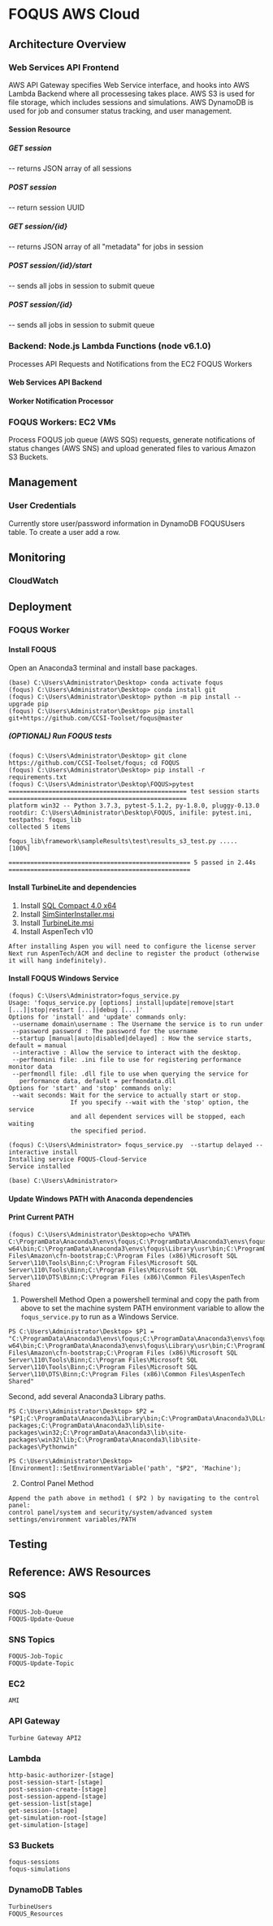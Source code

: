 # FOQUS AWS Cloud

##  Architecture Overview
### Web Services API Frontend
AWS API Gateway specifies Web Service interface, and hooks into AWS Lambda Backend where all processesing takes place.
AWS S3 is used for file storage, which includes sessions and simulations.
AWS DynamoDB is used for job and consumer status tracking, and user management.

#### Session Resource
##### GET session
-- returns JSON array of all sessions
##### POST session
-- return session UUID
##### GET session/{id}
-- returns JSON array of all "metadata" for jobs in session
##### POST session/{id}/start
-- sends all jobs in session to submit queue
##### POST session/{id}
-- sends all jobs in session to submit queue

### Backend: Node.js Lambda Functions (node v6.1.0)
Processes API Requests and Notifications from the EC2 FOQUS Workers
#### Web Services API Backend
#### Worker Notification Processor

### FOQUS Workers: EC2 VMs
Process FOQUS job queue (AWS SQS) requests, generate notifications of status changes (AWS SNS) and upload generated files to various Amazon S3 Buckets.

## Management
### User Credentials
Currently store user/password information in DynamoDB FOQUSUsers table.  To create a user add a row.

## Monitoring
### CloudWatch

## Deployment
### FOQUS Worker
#### Install FOQUS
Open an Anaconda3 terminal and install base packages.
```
(base) C:\Users\Administrator\Desktop> conda activate foqus
(foqus) C:\Users\Administrator\Desktop> conda install git
(foqus) C:\Users\Administrator\Desktop> python -m pip install --upgrade pip
(foqus) C:\Users\Administrator\Desktop> pip install git+https://github.com/CCSI-Toolset/foqus@master
```
##### (OPTIONAL) Run FOQUS tests
```
(foqus) C:\Users\Administrator\Desktop> git clone https://github.com/CCSI-Toolset/foqus; cd FOQUS
(foqus) C:\Users\Administrator\Desktop> pip install -r requirements.txt
(foqus) C:\Users\Administrator\Desktop\FOQUS>pytest
================================================= test session starts =================================================
platform win32 -- Python 3.7.3, pytest-5.1.2, py-1.8.0, pluggy-0.13.0
rootdir: C:\Users\Administrator\Desktop\FOQUS, inifile: pytest.ini, testpaths: foqus_lib
collected 5 items

foqus_lib\framework\sampleResults\test\results_s3_test.py .....                                                  [100%]

================================================== 5 passed in 2.44s ==================================================
```
#### Install TurbineLite and dependencies
1. Install [SQL Compact 4.0 x64](https://www.microsoft.com/en-us/download/details.aspx?id=17876)
2. Install [SimSinterInstaller.msi](https://github.com/CCSI-Toolset/SimSinter/releases/download/2.0.0/SimSinterInstaller.msi)
3. Install [TurbineLite.msi](https://github.com/CCSI-Toolset/turb_sci_gate/releases/download/2.0.0/TurbineLite.msi)
4. Install AspenTech v10
```
After installing Aspen you will need to configure the license server
Next run AspenTech/ACM and decline to register the product (otherwise it will hang indefinitely).
```
#### Install FOQUS Windows Service
```
(foqus) C:\Users\Administrator>foqus_service.py
Usage: 'foqus_service.py [options] install|update|remove|start [...]|stop|restart [...]|debug [...]'
Options for 'install' and 'update' commands only:
 --username domain\username : The Username the service is to run under
 --password password : The password for the username
 --startup [manual|auto|disabled|delayed] : How the service starts, default = manual
 --interactive : Allow the service to interact with the desktop.
 --perfmonini file: .ini file to use for registering performance monitor data
 --perfmondll file: .dll file to use when querying the service for
   performance data, default = perfmondata.dll
Options for 'start' and 'stop' commands only:
 --wait seconds: Wait for the service to actually start or stop.
                 If you specify --wait with the 'stop' option, the service
                 and all dependent services will be stopped, each waiting
                 the specified period.

(foqus) C:\Users\Administrator> foqus_service.py  --startup delayed --interactive install
Installing service FOQUS-Cloud-Service
Service installed

(base) C:\Users\Administrator>
```
#### Update Windows PATH with Anaconda dependencies
#### Print Current PATH
```
(foqus) C:\Users\Administrator\Desktop>echo %PATH%
C:\ProgramData\Anaconda3\envs\foqus;C:\ProgramData\Anaconda3\envs\foqus\Library\mingw-w64\bin;C:\ProgramData\Anaconda3\envs\foqus\Library\usr\bin;C:\ProgramData\Anaconda3\envs\foqus\Library\bin;C:\ProgramData\Anaconda3\envs\foqus\Scripts;C:\ProgramData\Anaconda3\envs\foqus\bin;C:\ProgramData\Anaconda3\condabin;C:\Windows\system32;C:\Windows;C:\Windows\System32\Wbem;C:\Windows\System32\WindowsPowerShell\v1.0;C:\Windows\System32\WindowsPowerShell\v1.0;C:\Windows\System32\WindowsPowerShell\v1.0;C:\Program Files\Amazon\cfn-bootstrap;C:\Program Files (x86)\Microsoft SQL Server\110\Tools\Binn;C:\Program Files\Microsoft SQL Server\110\Tools\Binn;C:\Program Files\Microsoft SQL Server\110\DTS\Binn;C:\Program Files (x86)\Common Files\AspenTech Shared
```
1.  Powershell Method
Open a powershell terminal and copy the path from above to set the machine system PATH environment variable to allow the `foqus_service.py` to run as a Windows Service.
```
PS C:\Users\Administrator\Desktop> $P1 = "C:\ProgramData\Anaconda3\envs\foqus;C:\ProgramData\Anaconda3\envs\foqus\Library\mingw-w64\bin;C:\ProgramData\Anaconda3\envs\foqus\Library\usr\bin;C:\ProgramData\Anaconda3\envs\foqus\Library\bin;C:\ProgramData\Anaconda3\envs\foqus\Scripts;C:\ProgramData\Anaconda3\envs\foqus\bin;C:\ProgramData\Anaconda3\condabin;C:\Windows\system32;C:\Windows;C:\Windows\System32\Wbem;C:\Windows\System32\WindowsPowerShell\v1.0;C:\Windows\System32\WindowsPowerShell\v1.0;C:\Windows\System32\WindowsPowerShell\v1.0;C:\Program Files\Amazon\cfn-bootstrap;C:\Program Files (x86)\Microsoft SQL Server\110\Tools\Binn;C:\Program Files\Microsoft SQL Server\110\Tools\Binn;C:\Program Files\Microsoft SQL Server\110\DTS\Binn;C:\Program Files (x86)\Common Files\AspenTech Shared"
```
Second, add several Anaconda3 Library paths.
```
PS C:\Users\Administrator\Desktop> $P2 = "$P1;C:\ProgramData\Anaconda3\Library\bin;C:\ProgramData\Anaconda3\DLLs;C:\ProgramData\Anaconda3\lib;C:\ProgramData\Anaconda3;C:\ProgramData\Anaconda3\lib\site-packages;C:\ProgramData\Anaconda3\lib\site-packages\win32;C:\ProgramData\Anaconda3\lib\site-packages\win32\lib;C:\ProgramData\Anaconda3\lib\site-packages\Pythonwin"

PS C:\Users\Administrator\Desktop> [Environment]::SetEnvironmentVariable('path', "$P2", 'Machine');
```
2.  Control Panel Method
```
Append the path above in method1 ( $P2 ) by navigating to the control panel:
control panel/system and security/system/advanced system settings/environment variables/PATH
```
## Testing

## Reference: AWS Resources
### SQS
```
FOQUS-Job-Queue
FOQUS-Update-Queue
```
### SNS Topics
```
FOQUS-Job-Topic
FOQUS-Update-Topic
```
### EC2
```
AMI
```
### API Gateway
```
Turbine Gateway API2
```
### Lambda
```
http-basic-authorizer-[stage]
post-session-start-[stage]
post-session-create-[stage]
post-session-append-[stage]
get-session-list[stage]
get-session-[stage]
get-simulation-root-[stage]
get-simulation-[stage]
```
### S3 Buckets
```
foqus-sessions
foqus-simulations
```
### DynamoDB Tables
```
TurbineUsers
FOQUS_Resources
```
